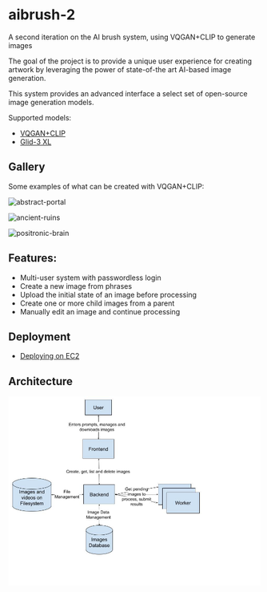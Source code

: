# aibrush-2
A second iteration on the AI brush system, using VQGAN+CLIP to generate images

The goal of the project is to provide a unique user experience for creating artwork by leveraging the power of state-of-the art AI-based image generation.

This system provides an advanced interface a select set of open-source image generation models.

Supported models:
- [VQGAN+CLIP](https://github.com/nerdyrodent/VQGAN-CLIP)
- [Glid-3 XL](https://github.com/Jack000/glid-3-xl)

## Gallery

Some examples of what can be created with VQGAN+CLIP:

![abstract-portal](https://user-images.githubusercontent.com/1783800/140774958-28350d75-a16d-4c3b-8f90-ce1a83a9675c.jpg)

![ancient-ruins](https://user-images.githubusercontent.com/1783800/140775012-cee58e13-6c9b-47c9-892f-53ef35be7c91.jpg)

![positronic-brain](https://user-images.githubusercontent.com/1783800/140775043-5d9afb7f-9f41-4574-8726-73a54c04e8fa.jpg)


## Features:

* Multi-user system with passwordless login
* Create a new image from phrases
* Upload the initial state of an image before processing
* Create one or more child images from a parent
* Manually edit an image and continue processing

## Deployment

* [Deploying on EC2](./DEPLOYING-EC2.md)

## Architecture

![](./docs/AIBrush_Components.jpg)